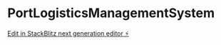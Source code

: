 # PortLogisticsManagementSystem

[Edit in StackBlitz next generation editor ⚡️](https://stackblitz.com/~/github.com/LuchoThno/PortLogisticsManagementSystem)